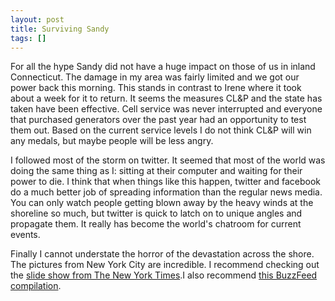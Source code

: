 ```yaml
---
layout: post
title: Surviving Sandy
tags: []
---
```

For all the hype Sandy did not have a huge impact on those of us in inland Connecticut. The damage in my area was fairly limited and we got our power back this morning. This stands in contrast to Irene where it took about a week for it to return. It seems the measures CL&amp;P and the state has taken have been effective. Cell service was never interrupted and everyone that purchased generators over the past year had an opportunity to test them out. Based on the current service levels I do not think CL&amp;P will win any medals, but maybe people will be less angry.

I followed most of the storm on twitter. It seemed that most of the world was doing the same thing as I: sitting at their computer and waiting for their power to die. I think that when things like this happen, twitter and facebook do a much better job of spreading information than the regular news media. You can only watch people getting blown away by the heavy winds at the shoreline so much, but twitter is quick to latch on to unique angles and propagate them. It really has become the world's chatroom for current events.

Finally I cannot understate the horror of the devastation across the shore. The pictures from New York City are incredible. I recommend checking out the <a href="http://lens.blogs.nytimes.com/2012/10/30/pictures-of-the-day-new-york-and-elsewhere-12/">slide show from The New York Times</a>.I also recommend <a href="http://www.buzzfeed.com/ryanhatesthis/29-breathtaking-photos-of-hurricane-sandy-devastat">this BuzzFeed compilation</a>.
